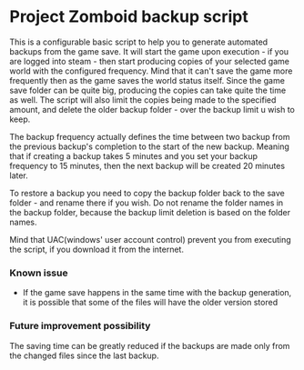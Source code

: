 # Project Zomboid backup script

This is a configurable basic script to help you to generate automated backups from the game save.
It will start the game upon execution - if you are logged into steam - then start producing copies of your selected game world with the configured frequency.
Mind that it can't save the game more frequently then as the game saves the world status itself.
Since the game save folder can be quite big, producing the copies can take quite the time as well.
The script will also limit the copies being made to the specified amount, and delete the older backup folder - over the backup limit u wish to keep.

The backup frequency actually defines the time between two backup from the previous backup's completion to the start of the new backup.
Meaning that if creating a backup takes 5 minutes and you set your backup frequency to 15 minutes, then the next backup will be created 20 minutes later.

To restore a backup you need to copy the backup folder back to the save folder - and rename there if you wish.
Do not rename the folder names in the backup folder, because the backup limit deletion is based on the folder names.

Mind that UAC(windows' user account control) prevent you from executing the script, if you download it from the internet.

### Known issue
- If the game save happens in the same time with the backup generation, it is possible that some of the files will have the older version stored

### Future improvement possibility
The saving time can be greatly reduced if the backups are made only from the changed files since the last backup.